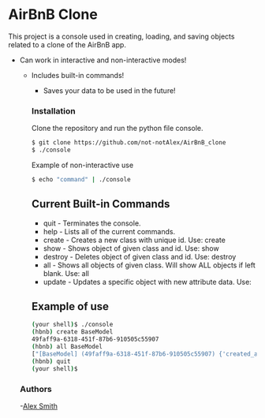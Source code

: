 # AirBnB Clone


This project is a console used in creating, loading, and saving objects related to a clone of the AirBnB app.

  - Can work in interactive and non-interactive modes!
    - Includes built-in commands!
      - Saves your data to be used in the future!

      ### Installation

      Clone the repository and run the python file console.

      ```sh
      $ git clone https://github.com/not-notAlex/AirBnB_clone
      $ ./console
      ```

      Example of non-interactive use

      ```sh
      $ echo "command" | ./console
      ```

      ## Current Built-in Commands
      - quit - Terminates the console.
      - help - Lists all of the current commands.
      - create - Creates a new class with unique id. Use: create <class name>
      - show - Shows object of given class and id. Use: show <class name> <id>
      - destroy - Deletes object of given class and id. Use: destroy <class name> <id>
      - all - Shows all objects of given class. Will show ALL objects if left blank. Use: all <class name>
      - update - Updates a specific object with new attribute data. Use: <class name> <id> <attribute name> <value>

      ## Example of use
      ```sh
      (your shell)$ ./console
      (hbnb) create BaseModel
      49faff9a-6318-451f-87b6-910505c55907
      (hbnb) all BaseModel
      ["[BaseModel] (49faff9a-6318-451f-87b6-910505c55907) {'created_at': datetime.datetime(2017, 10, 2, 3, 10, 25, 903293), 'id': '49faff9a-6318-451f-87b6-910505c55907', 'updated_at': datetime.datetime(2017, 10, 2, 3, 10, 25, 903300)}"]
      (hbnb) quit
      (your shell)$
      ```

	### Authors

	-[Alex Smith]



	   [Alex Smith]: <https://github.com/not-notAlex>
